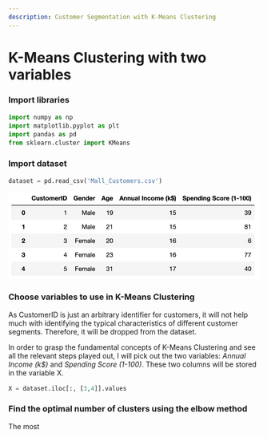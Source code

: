 ```yaml
---
description: Customer Segmentation with K-Means Clustering
---
```


# K-Means Clustering with two variables

### Import libraries

```python
import numpy as np
import matplotlib.pyplot as plt
import pandas as pd
from sklearn.cluster import KMeans
```

### Import dataset

```python
dataset = pd.read_csv('Mall_Customers.csv')
```

![](../.gitbook/assets/screen-shot-2021-06-27-at-12.17.23-pm.png)

### Choose variables to use in K-Means Clustering

As CustomerID is just an arbitrary identifier for customers, it will not help much with identifying the typical characteristics of different customer segments. Therefore, it will be dropped from the dataset. 

In order to grasp the fundamental concepts of K-Means Clustering and see all the relevant steps played out, I will pick out the two variables: _Annual Income \(k$\)_ and _Spending Score \(1-100\)_. These two columns will be stored in the variable X. 

```python
X = dataset.iloc[:, [3,4]].values 
```

### Find the optimal number of clusters using the elbow method

The most 

